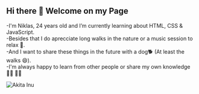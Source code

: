 ## Hi there 👋 Welcome on my Page

-I'm Niklas, 24 years old and I’m currently learning about HTML, CSS & JavaScript.   
-Besides that I do aprecciate long walks in the nature or a music session to relax 🌱.   
-And I want to share these things in the future with a dog🐕  (At least the walks 😄).   
-I'm always happy to learn from other people or share my own knowledge 🤜🏻 🤛🏻


![Akita Inu](https://www.mein-haustier.de/wp-content/uploads/2018/11/shutterstock_265439057-komprimiert-1270x608.jpg)
